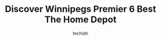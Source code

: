 ---
layout: ampstory
image: https://i0.wp.com/www.auto.or.id/wp-content/uploads/2023/06/the-home-depot-0-winnipeg-1686323099.jpeg?resize=640,853
author: techidn
featured: false
description: Winnipeg, Manitoba, Canada is a haven for The Home Depot enthusiasts, boasting an impressive array of 6 top-notch establishments. Whether youre a seasoned connoisseur or simply curious to e
title: Discover Winnipegs Premier 6 Best The Home Depot
cover:
   title: Discover Winnipegs Premier 6 Best The Home Depot
   subtitle: AUTO.OR.ID
   background: https://www.auto.or.id/wp-content/uploads/2023/06/the-home-depot-0-winnipeg-1686323099.jpeg

pages: 
 - layout: thirds
   top: <h1>#1 The Home Depot</h1>
   bottom: "<p>Clarence in the appliance department is fantastic. We had an issue with our delivery and he was so helpful to help me with my next step. He cared so much and asked me to </p>"
   background: https://www.auto.or.id/wp-content/uploads/2023/06/the-home-depot-1-winnipeg-1686323101.jpeg
   backgroundblur: true
 - layout: thirds
   top: <h1>#2 The Home Depot</h1>
   bottom: "<p>1999 Abinojii Mikanah, Winnipeg, MB R2M 3E8, Canada</p>"
   background: https://www.auto.or.id/wp-content/uploads/2023/06/the-home-depot-2-winnipeg-1686323101.jpeg
   cta:
      link: https://www.auto.or.id/discover-winnipegs-premier-6-best-the-home-depot/
      text: Discover Winnipegs Premier 6 Best The Home Depot
 - layout: thirds
   top: <h1>#3 The Home Depot</h1>
   bottom: "<p>845 Leila Ave, Winnipeg, MB R2V 3J7, Canada</p>"
   background: https://images.unsplash.com/photo-1560402974-01f2b0209512?ixlib=rb-4.0.3&ixid=MnwxMjA3fDB8MHxwaG90by1wYWdlfHx8fGVufDB8fHx8&auto=format&fit=crop&w=640&h=853&q=80
   cta:
      link: https://www.auto.or.id/discover-winnipegs-premier-6-best-the-home-depot/
      text: Discover Winnipegs Premier 6 Best The Home Depot
 - layout: thirds
   top: <h1>#4 The Home Depot</h1>
   bottom: "<p>1645 Kenaston Blvd, Winnipeg, MB R3P 2M4, Canada</p>"
   background: https://images.unsplash.com/photo-1619844175348-a10c44e6f66a?ixlib=rb-4.0.3&ixid=MnwxMjA3fDB8MHxwaG90by1wYWdlfHx8fGVufDB8fHx8&auto=format&fit=crop&w=640&h=853&q=80
   cta:
      link: https://www.auto.or.id/discover-winnipegs-premier-6-best-the-home-depot/
      text: Discover Winnipegs Premier 6 Best The Home Depot
 - layout: thirds
   top: <h1>#5 The Home Depot Garden Center</h1>
   bottom: "<p>1405 St Matthews Ave, Winnipeg, MB R3G 0K5, Canada</p>"
   background: https://images.unsplash.com/photo-1619844175408-c05947985e2d?ixlib=rb-4.0.3&ixid=MnwxMjA3fDB8MHxwaG90by1wYWdlfHx8fGVufDB8fHx8&auto=format&fit=crop&w=640&h=853&q=80
   cta:
      link: https://www.auto.or.id/discover-winnipegs-premier-6-best-the-home-depot/
      text: Discover Winnipegs Premier 6 Best The Home Depot

 - layout: thirds
   middle: Continue reading...
   background: https://images.unsplash.com/photo-1637005218692-a7e234ffcbf4?ixlib=rb-4.0.3&ixid=MnwxMjA3fDB8MHxwaG90by1wYWdlfHx8fGVufDB8fHx8&auto=format&fit=crop&w=640&h=853&q=80
   cta:
      link: https://www.auto.or.id/discover-winnipegs-premier-6-best-the-home-depot/
      text: Discover Winnipegs Premier 6 Best The Home Depot

---